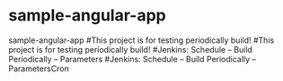 # sample-angular-app
sample-angular-app
#This project is for testing periodically build!
#This project is for testing periodically build!
#Jenkins: Schedule – Build Periodically – Parameters
#Jenkins: Schedule – Build Periodically – ParametersCron
